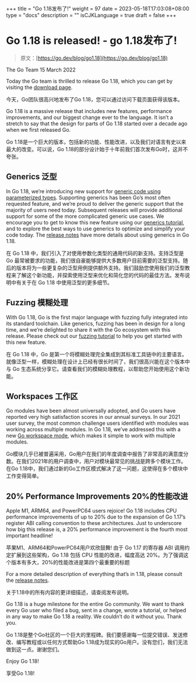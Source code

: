 +++
title = "Go 1.18发布了!"
weight = 97
date = 2023-05-18T17:03:08+08:00
type = "docs"
description = ""
isCJKLanguage = true
draft = false
+++

# Go 1.18 is released!  - go 1.18发布了!

> 原文：[https://go.dev/blog/go1.18](https://go.dev/blog/go1.18)

The Go Team
15 March 2022

Today the Go team is thrilled to release Go 1.18, which you can get by visiting the [download page](https://go.dev/dl/).

今天，Go团队很高兴地发布了Go 1.18，您可以通过访问下载页面获得该版本。

Go 1.18 is a massive release that includes new features, performance improvements, and our biggest change ever to the language. It isn’t a stretch to say that the design for parts of Go 1.18 started over a decade ago when we first released Go.

Go 1.18是一个巨大的版本，包括新的功能、性能改进，以及我们对语言有史以来最大的改变。可以说，Go 1.18的部分设计始于十年前我们首次发布Go时，这并不夸张。

## Generics 泛型

In Go 1.18, we’re introducing new support for [generic code using parameterized types](https://go.dev/blog/why-generics). Supporting generics has been Go’s most often requested feature, and we’re proud to deliver the generic support that the majority of users need today. Subsequent releases will provide additional support for some of the more complicated generic use cases. We encourage you to get to know this new feature using our [generics tutorial](https://go.dev/doc/tutorial/generics), and to explore the best ways to use generics to optimize and simplify your code today. The [release notes](https://go.dev/doc/go1.18) have more details about using generics in Go 1.18.

在 Go 1.18 中，我们引入了对使用参数化类型的通用代码的新支持。支持泛型是 Go 最常被要求的功能，我们很自豪能够提供大多数用户目前需要的泛型支持。随后的版本将为一些更复杂的泛型用例提供额外支持。我们鼓励您使用我们的泛型教程来了解这个新功能，并探索使用泛型来优化和简化您的代码的最佳方法。发布说明中有关于在 Go 1.18 中使用泛型的更多细节。

## Fuzzing 模糊处理

With Go 1.18, Go is the first major language with fuzzing fully integrated into its standard toolchain. Like generics, fuzzing has been in design for a long time, and we’re delighted to share it with the Go ecosystem with this release. Please check out our [fuzzing tutorial](https://go.dev/doc/tutorial/fuzz) to help you get started with this new feature.

在 Go 1.18 中，Go 是第一个将模糊处理完全集成到其标准工具链中的主要语言。就像泛型一样，模糊处理在设计上已经有很长时间了，我们很高兴能在这个版本中与 Go 生态系统分享它。请查看我们的模糊处理教程，以帮助您开始使用这个新功能。

## Workspaces 工作区

Go modules have been almost universally adopted, and Go users have reported very high satisfaction scores in our annual surveys. In our 2021 user survey, the most common challenge users identified with modules was working across multiple modules. In Go 1.18, we’ve addressed this with a new [Go workspace mode](https://go.dev/doc/tutorial/workspaces), which makes it simple to work with multiple modules.

Go模块几乎已被普遍采用，Go用户在我们的年度调查中报告了非常高的满意度分数。在我们2021年的用户调查中，用户对模块最常见的挑战是跨多个模块工作。在Go 1.18中，我们通过新的Go工作区模式解决了这一问题，这使得在多个模块中工作变得简单。

## 20% Performance Improvements 20%的性能改进

Apple M1, ARM64, and PowerPC64 users rejoice! Go 1.18 includes CPU performance improvements of up to 20% due to the expansion of Go 1.17’s register ABI calling convention to these architectures. Just to underscore how big this release is, a 20% performance improvement is the fourth most important headline!

苹果M1、ARM64和PowerPC64用户欢欣鼓舞! 由于 Go 1.17 的寄存器 ABI 调用约定扩展到这些架构，Go 1.18 包括 CPU 性能的改进，幅度高达 20%。为了强调这个版本有多大，20%的性能改进是第四个最重要的标题

For a more detailed description of everything that’s in 1.18, please consult the [release notes](https://go.dev/doc/go1.18).

关于1.18中的所有内容的更详细描述，请查阅发布说明。

Go 1.18 is a huge milestone for the entire Go community. We want to thank every Go user who filed a bug, sent in a change, wrote a tutorial, or helped in any way to make Go 1.18 a reality. We couldn’t do it without you. Thank you.

Go 1.18是整个Go社区的一个巨大的里程碑。我们要感谢每一位提交错误、发送修改、编写教程或以任何方式帮助Go 1.18成为现实的Go用户。没有您们，我们无法做到这一点。谢谢您们。

Enjoy Go 1.18!

享受Go 1.18!
